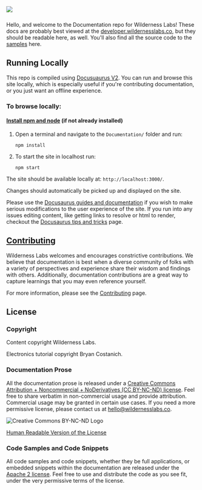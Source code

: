 <img src="Design/banner.jpg" style="margin-bottom:10px" />

Hello, and welcome to the Documentation repo for Wilderness Labs! These docs are probably best viewed at the [developer.wildernesslabs.co](http://developer.wildernesslabs.co), but they should be readable here, as well. You'll also find all the source code to the [samples](samples/) here.

## Running Locally

This repo is compiled using [Docusuaurus V2](https://docusaurus.io/docs/2.x). You can run and browse this site locally, which is especially useful if you're contributing documentation, or you just want an offline experience.

### To browse locally:

#### [Install npm and node](https://docs.npmjs.com/downloading-and-installing-node-js-and-npm) (if not already installed)

1. Open a terminal and navigate to the `Documentation/` folder and run:

    ```console
    npm install
    ```

1. To start the site in localhost run:

    ```console
    npm start
    ```

The site should be available locally at: `http://localhost:3000/`.

Changes should automatically be picked up and displayed on the site.

Please use the [Docusaurus guides and documentation](https://docusaurus.io/docs/2.x) if you wish to make serious modifications to the user experience of the site. If you run into any issues editing content, like getting links to resolve or html to render, checkout the [Docusaurus tips and tricks](Contributing/docusaurus-tips) page.

## [Contributing](Contributing)

Wilderness Labs welcomes and encourages constrictive contributions. We believe that documentation is best when a diverse community of folks with a variety of perspectives and experience share their wisdom and findings with others. Additionally, documentation contributions are a great way to capture learnings that you may even reference yourself.

For more information, please see the [Contributing](Contributing) page.

## License

### Copyright

Content copyright Wilderness Labs.

Electronics tutorial copyright Bryan Costanich.

### Documentation Prose

All the documentation prose is released under a [Creative Commons
Attribution + Noncommercial + NoDerivatives (CC BY-NC-ND) license](Licenses/CreativeCommons_BY_NC_ND.md). Feel free to share verbatim in non-commercial usage and provide attribution. Commercial usage may be granted in certain use cases. If you need a more permissive license, please contact us at [hello@wildernesslabs.co](mailto:hello@wildernesslabs.co).

![Creative Commons BY-NC-ND Logo](Licenses/Cc-by-nc-nd_icon.png)

[Human Readable Version of the License](https://creativecommons.org/licenses/by-nc-nd/4.0/)

### Code Samples and Code Snippets

All code samples and code snippets, whether they be full applications, or embedded snippets within the documentation are released under the [Apache 2 license](Licenses/Apache2_License.md). Feel free to use and distribute the code as you see fit, under the very permissive terms of the license.